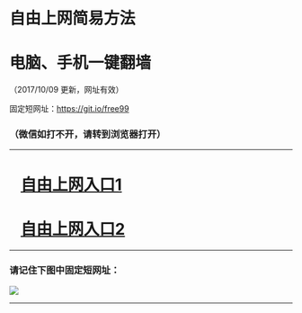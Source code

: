 ﻿# 自由上网简易方法

# 电脑、手机一键翻墙

（2017/10/09 更新，网址有效）

固定短网址：https://git.io/free99

### （微信如打不开，请转到浏览器打开）


***





# &nbsp;&nbsp; <a href="http://ft67532249.fwq-tz-1001.info/fwqtz01.html?t=100900121315 " target="_blank">自由上网入口1</a>
# &nbsp;&nbsp; <a href="http://ft277517198.fwq-tz-1002.info/fwqtz02.html?t=10090015632 " target="_blank">自由上网入口2</a>
***

### 请记住下图中固定短网址：

<img src="https://s3-us-west-2.amazonaws.com/fwq-1001/yjfq-20170905okok.png" /> 


***

